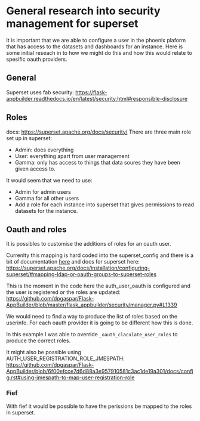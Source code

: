 # General research into security management for superset

It is important that we are able to configure a user in the phoenix plaform that has access to the
datasets and dashboards for an instance. Here is some initial reseach in to how we might do this
and how this would relate to spesific oauth providers.


## General
Superset uses fab security: https://flask-appbuilder.readthedocs.io/en/latest/security.html#responsible-disclosure

## Roles

docs: https://superset.apache.org/docs/security/
There are three main role set up in superset:
- Admin: does everything
- User: everything apart from user management
- Gamma: only has access to things that data soures they have been given access to.


It would seem that we need to use:
- Admin for admin users
- Gamma for all other users
- Add a role for each instance into superset that gives permissions to read datasets for the
  instance.


## Oauth and roles
It is possibles to customise the additions of roles for an oauth user. 

Currenlty this mapping is hard coded into the superset_config and there is a bit of documentation
[here](https://flask-appbuilder.readthedocs.io/en/latest/security.html#authentication-oauth)
and docs for superset here: https://superset.apache.org/docs/installation/configuring-superset/#mapping-ldap-or-oauth-groups-to-superset-roles

This is the moment in the code here the auth_user_oauth is configured and the user is registered or
the roles are updated: https://github.com/dpgaspar/Flask-AppBuilder/blob/master/flask_appbuilder/security/manager.py#L1339

We would need to find a way to produce the list of roles based on the userinfo. For each oauth
provider it is going to be different how this is done. 

In this example I was able to override `_oauth_claculate_user_roles` to produce the correct roles.

It might also be possible using AUTH_USER_REGISTRATION_ROLE_JMESPATH: https://github.com/dpgaspar/Flask-AppBuilder/blob/6f00efcce7d6d88a3e957910581c3ac1de19a301/docs/config.rst#using-jmespath-to-map-user-registration-role

### Fief
With fief it would be possible to have the perissions be mapped to the roles in superset. 
